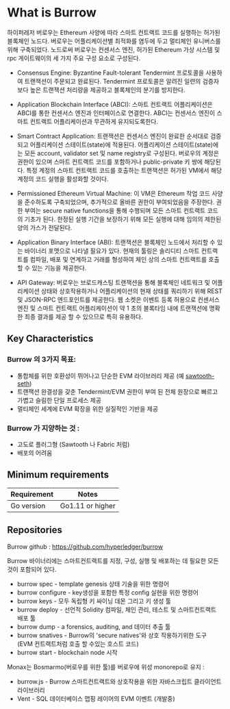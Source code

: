# What is Burrow
하이퍼레저 버로우는 Ethereum 사양에 따라 스마트 컨트랙트 코드를 실행하는 허가된 블록체인 노드다. 버로우는 어플리케이션별 최적화를 염두에 두고 멀티체인 유니버스를 위해 구축되었다. 노드로써 버로우는 컨센서스 엔진, 허가된 Ethereum 가상 시스템 및 rpc 게이트웨이의 세 가지 주요 구성 요소로 구성된다. 

* Consensus Engine: Byzantine Fault-tolerant Tendermint 프로토콜을 사용하여 트랜잭션이 주문되고 완료된다. Tendermint 프로토콜은 알려진 일련의 검증자보다 높은 트랜잭션 처리량을 제공하고 블록체인의 분기를 방지한다.

* Application Blockchain Interface (ABCI): 스마트 컨트랙트 어플리케이션은 ABCI를 통한 컨센서스 엔진과 인터페이스로 연결한다. ABCI는 컨센서스 엔진이 스마트 컨트랙트 어플리케이션과 무관하게 유지되도록한다.

* Smart Contract Application: 트랜잭션은 컨센서스 엔진이 완료한 순서대로 검증되고 어플리케이션 스테이트(state)에 적용된다. 어플리케이션 스테이트(state)에는 모든 account, validator set 및 name registry로 구성된다. 버로우의 계정은 권한이 있으며 스마트 컨트랙트 코드를 포함하거나 public-private 키 쌍에 해당된다. 특정 계정의 스마트 컨트랙트 코드를 호출하는 트랜잭션은 허가된 VM에서 해당 계정의 코드 실행을 활성화할 것이다.

* Permissioned Ethereum Virtual Machine: 
이 VM은 Ethereum 작업 코드 사양을 준수하도록 구축되었으며, 추가적으로 올바른 권한이 부여되었음을 주장한다. 권한 부여는 secure native functions을 통해 수행되며 모든 스마트 컨트랙트 코드의 기초가 된다. 한정된 실행 기간을 보장하기 위해 모든 실행에 대해 임의의 제한된 양의 가스가 전달된다. 

* Application Binary Interface (ABI): 트랜잭션은 블록체인 노드에서 처리할 수 있는 바이너리 포맷으로 나타낼 필요가 있다. 현재의 툴링은 솔리디티 스마트 컨트랙트를 컴파일, 배포 및 연계하고 거래를 형성하여 체인 상의 스마트 컨트랙트를 호출할 수 있는 기능을 제공한다.

* API Gateway: 버로우는 브로드캐스팅 트랜잭션을 통해 블록체인 네트워크 및 어플리케이션 상태와 상호작용하거나 어플리케이션의 현재 상태를 쿼리하기 위해 REST 및 JSON-RPC 엔드포인트를 제공한다. 웹 소켓은 이벤트 등록 허용으로 컨센서스 엔진 및 스마트 컨트랙트 어플리케이션이 약 1 초의 블록타임 내에 트랜잭션에 명확한 최종 결과를 제공 할 수 있으므로 특히 유용하다.

## Key Characteristics
### Burrow 의 3가지 목표:
* 통합체를 위한 호환성이 뛰어나고 단순한 EVM 라이브러리 제공 (예 [sawtooth-seth](https://github.com/hyperledger/sawtooth-seth))
* 트랜잭션 완결성을 갖춘 Tendermint/EVM 권한이 부여 된 전체 원장으로 빠르고 가볍고 슬림한 단일 프로세스 제공
* 멀티체인 세계에 EVM 확장을 위한 실질적인 기반을 제공 
### Burrow 가 지양하는 것 :
* 고도로 플러그형 (Sawtooth 나 Fabric 처럼)
* 배포의 어려움


## Minimum requirements
Requirement|Notes
---|---
Go version | Go1.11 or higher


## Repositories
Burrow github : https://github.com/hyperledger/burrow

Burrow 바이너리에는 스마트컨트랙트를 지정, 구성, 실행 및 배포하는 데 필요한 모든 것이 포함되어 있다.

* burrow spec - template genesis 상태 기술을 위한 명령어
* burrow configure - key생성을 포함한 특정 config 실현을 위한 명령어
* burrow keys - 모두 독립형 키 싸이닝 데몬 그리고 키 생성 툴
* burrow deploy - 선언적 Solidity 컴파일, 체인 관리, 테스트 및 스마트컨트랙트 배포 툴
* burrow dump - a forensics, auditing, and 데이터 추출 툴 
* burrow snatives - Burrow의 'secure natives'와 상호 작용하기위한 도구 (EVM 컨트랙트처럼 호출 할 수있는 호스트 코드)
* burrow start - blockchain node 시작

Monax는 Bosmarmo(버로우를 위한 툴)를 버로우에 위성 monorepo로 유지 :
* burrow.js - Burrow 스마트컨트랙트와 상호작용을 위한 자바스크립트 클라이언트 라이브러리
* Vent - SQL 데이터베이스 맵핑 레이어의 EVM 이벤트 (개발중)
